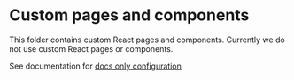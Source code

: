 <!--
SPDX-FileCopyrightText: 2023 Dusan Mijatovic (Netherlands eScience Center)
SPDX-FileCopyrightText: 2023 Netherlands eScience Center

SPDX-License-Identifier: CC-BY-4.0
-->

# Custom pages and components

This folder contains custom React pages and components. Currently we do not use custom React pages or components.

See documentation for [docs only configuration](https://docusaurus.io/docs/3.0.0-rc.0/docs-introduction#docs-only-mode)
